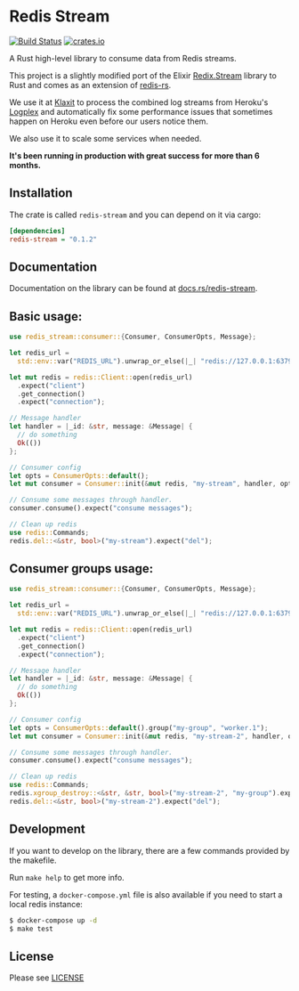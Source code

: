 # Redis Stream

[![Build Status](https://app.travis-ci.com/karan-vk/redis-stream-rs.svg?branch=master)](https://app.travis-ci.com/karan-vk/redis-stream-rs)
[![crates.io](http://meritbadge.herokuapp.com/redis-stream)](https://crates.io/crates/redis-stream)

A Rust high-level library to consume data from Redis streams.

This project is a slightly modified port of the Elixir
[Redix.Stream](https://github.com/compound-finance/redix_stream) library to Rust
and comes as an extension of [redis-rs](https://github.com/mitsuhiko/redis-rs).

We use it at [Klaxit](https://github.com/klaxit) to process the combined log streams from Heroku's [Logplex](https://devcenter.heroku.com/articles/logplex) and automatically fix some performance issues that sometimes happen on Heroku even before our users notice them.

We also use it to scale some services when needed.

**It's been running in production with great success for more than 6 months.**

## Installation

The crate is called `redis-stream` and you can depend on it via cargo:

```ini
[dependencies]
redis-stream = "0.1.2"
```

## Documentation

Documentation on the library can be found at
[docs.rs/redis-stream](https://docs.rs/redis-stream).

## Basic usage:

```rust
use redis_stream::consumer::{Consumer, ConsumerOpts, Message};

let redis_url =
  std::env::var("REDIS_URL").unwrap_or_else(|_| "redis://127.0.0.1:6379".to_string());

let mut redis = redis::Client::open(redis_url)
  .expect("client")
  .get_connection()
  .expect("connection");

// Message handler
let handler = |_id: &str, message: &Message| {
  // do something
  Ok(())
};

// Consumer config
let opts = ConsumerOpts::default();
let mut consumer = Consumer::init(&mut redis, "my-stream", handler, opts).expect("consumer");

// Consume some messages through handler.
consumer.consume().expect("consume messages");

// Clean up redis
use redis::Commands;
redis.del::<&str, bool>("my-stream").expect("del");
```

## Consumer groups usage:

```rust
use redis_stream::consumer::{Consumer, ConsumerOpts, Message};

let redis_url =
  std::env::var("REDIS_URL").unwrap_or_else(|_| "redis://127.0.0.1:6379".to_string());

let mut redis = redis::Client::open(redis_url)
  .expect("client")
  .get_connection()
  .expect("connection");

// Message handler
let handler = |_id: &str, message: &Message| {
  // do something
  Ok(())
};

// Consumer config
let opts = ConsumerOpts::default().group("my-group", "worker.1");
let mut consumer = Consumer::init(&mut redis, "my-stream-2", handler, opts).unwrap();

// Consume some messages through handler.
consumer.consume().expect("consume messages");

// Clean up redis
use redis::Commands;
redis.xgroup_destroy::<&str, &str, bool>("my-stream-2", "my-group").expect("xgroup destroy");
redis.del::<&str, bool>("my-stream-2").expect("del");
```

## Development

If you want to develop on the library, there are a few commands provided by the
makefile.

Run `make help` to get more info.

For testing, a `docker-compose.yml` file is also available if you need to start a local redis instance:

```sh
$ docker-compose up -d
$ make test
```
## License

Please see [LICENSE](./LICENSE)
